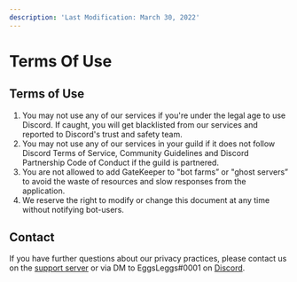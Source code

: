 ```yaml
---
description: 'Last Modification: March 30, 2022'
---
```


# Terms Of Use

## Terms of Use

1. You may not use any of our services if you're under the legal age to use Discord. If caught, you will get blacklisted from our services and reported to Discord's trust and safety team.
2. You may not use any of our services in your guild if it does not follow Discord Terms of Service, Community Guidelines and Discord Partnership Code of Conduct if the guild is partnered.
3. You are not allowed to add GateKeeper to "bot farms” or "ghost servers” to avoid the waste of resources and slow responses from the application.
4. We reserve the right to modify or change this document at any time without notifying bot-users.

## Contact

If you have further questions about our privacy practices, please contact us on the [support server](https://support.gatekeeperbot.net/) or via DM to EggsLeggs#0001 on [Discord](https://discord.com/).
